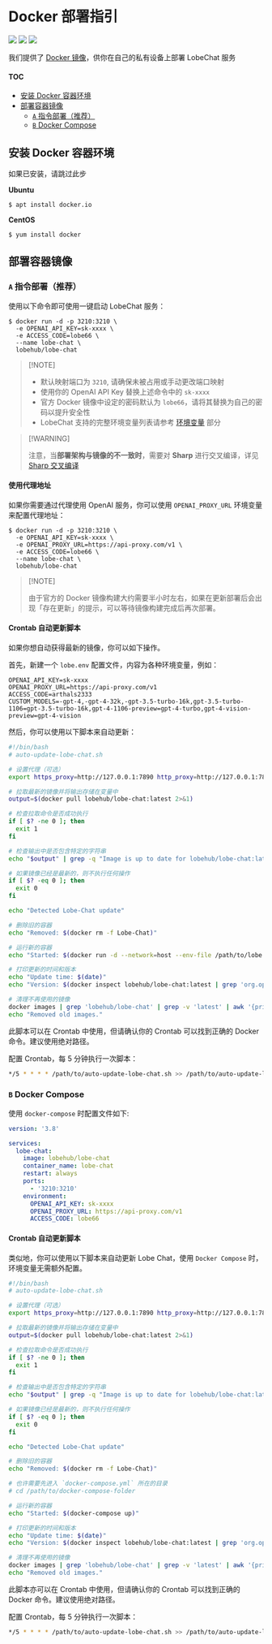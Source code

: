 # Docker 部署指引

[![][docker-release-shield]][docker-release-link]
[![][docker-size-shield]][docker-size-link]
[![][docker-pulls-shield]][docker-pulls-link]

我们提供了 [Docker 镜像][docker-release-link]，供你在自己的私有设备上部署 LobeChat 服务

#### TOC

- [安装 Docker 容器环境](#安装-docker-容器环境)
- [部署容器镜像](#部署容器镜像)
  - [`A` 指令部署（推荐）](#a-指令部署推荐)
  - [`B` Docker Compose](#b-docker-compose)

## 安装 Docker 容器环境

如果已安装，请跳过此步

**Ubuntu**

```fish
$ apt install docker.io
```

**CentOS**

```fish
$ yum install docker
```

## 部署容器镜像

### `A` 指令部署（推荐）

使用以下命令即可使用一键启动 LobeChat 服务：

```fish
$ docker run -d -p 3210:3210 \
  -e OPENAI_API_KEY=sk-xxxx \
  -e ACCESS_CODE=lobe66 \
  --name lobe-chat \
  lobehub/lobe-chat
```

> \[!NOTE]
>
> - 默认映射端口为 `3210`, 请确保未被占用或手动更改端口映射
> - 使用你的 OpenAI API Key 替换上述命令中的 `sk-xxxx`
> - 官方 Docker 镜像中设定的密码默认为 `lobe66`，请将其替换为自己的密码以提升安全性
> - LobeChat 支持的完整环境变量列表请参考 [环境变量](https://github.com/lobehub/lobe-chat/wiki/Environment-Variable.zh-CN) 部分

> \[!WARNING]
>
> 注意，当**部署架构与镜像的不一致时**，需要对 **Sharp** 进行交叉编译，详见 [Sharp 交叉编译](https://sharp.pixelplumbing.com/install#cross-platform)

#### 使用代理地址

如果你需要通过代理使用 OpenAI 服务，你可以使用 `OPENAI_PROXY_URL` 环境变量来配置代理地址：

```fish
$ docker run -d -p 3210:3210 \
  -e OPENAI_API_KEY=sk-xxxx \
  -e OPENAI_PROXY_URL=https://api-proxy.com/v1 \
  -e ACCESS_CODE=lobe66 \
  --name lobe-chat \
  lobehub/lobe-chat
```

> \[!NOTE]
>
> 由于官方的 Docker 镜像构建大约需要半小时左右，如果在更新部署后会出现「存在更新」的提示，可以等待镜像构建完成后再次部署。

#### Crontab 自动更新脚本

如果你想自动获得最新的镜像，你可以如下操作。

首先，新建一个 `lobe.env` 配置文件，内容为各种环境变量，例如：

```env
OPENAI_API_KEY=sk-xxxx
OPENAI_PROXY_URL=https://api-proxy.com/v1
ACCESS_CODE=arthals2333
CUSTOM_MODELS=-gpt-4,-gpt-4-32k,-gpt-3.5-turbo-16k,gpt-3.5-turbo-1106=gpt-3.5-turbo-16k,gpt-4-1106-preview=gpt-4-turbo,gpt-4-vision-preview=gpt-4-vision
```

然后，你可以使用以下脚本来自动更新：

```bash
#!/bin/bash
# auto-update-lobe-chat.sh

# 设置代理（可选）
export https_proxy=http://127.0.0.1:7890 http_proxy=http://127.0.0.1:7890 all_proxy=socks5://127.0.0.1:7890

# 拉取最新的镜像并将输出存储在变量中
output=$(docker pull lobehub/lobe-chat:latest 2>&1)

# 检查拉取命令是否成功执行
if [ $? -ne 0 ]; then
  exit 1
fi

# 检查输出中是否包含特定的字符串
echo "$output" | grep -q "Image is up to date for lobehub/lobe-chat:latest"

# 如果镜像已经是最新的，则不执行任何操作
if [ $? -eq 0 ]; then
  exit 0
fi

echo "Detected Lobe-Chat update"

# 删除旧的容器
echo "Removed: $(docker rm -f Lobe-Chat)"

# 运行新的容器
echo "Started: $(docker run -d --network=host --env-file /path/to/lobe.env --name=Lobe-Chat --restart=always lobehub/lobe-chat)"

# 打印更新的时间和版本
echo "Update time: $(date)"
echo "Version: $(docker inspect lobehub/lobe-chat:latest | grep 'org.opencontainers.image.version' | awk -F'"' '{print $4}')"

# 清理不再使用的镜像
docker images | grep 'lobehub/lobe-chat' | grep -v 'latest' | awk '{print $3}' | xargs -r docker rmi > /dev/null 2>&1
echo "Removed old images."
```

此脚本可以在 Crontab 中使用，但请确认你的 Crontab 可以找到正确的 Docker 命令。建议使用绝对路径。

配置 Crontab，每 5 分钟执行一次脚本：

```bash
*/5 * * * * /path/to/auto-update-lobe-chat.sh >> /path/to/auto-update-lobe-chat.log 2>&1
```

### `B` Docker Compose

使用 `docker-compose` 时配置文件如下:

```yml
version: '3.8'

services:
  lobe-chat:
    image: lobehub/lobe-chat
    container_name: lobe-chat
    restart: always
    ports:
      - '3210:3210'
    environment:
      OPENAI_API_KEY: sk-xxxx
      OPENAI_PROXY_URL: https://api-proxy.com/v1
      ACCESS_CODE: lobe66
```

#### Crontab 自动更新脚本

类似地，你可以使用以下脚本来自动更新 Lobe Chat，使用 `Docker Compose` 时，环境变量无需额外配置。

```bash
#!/bin/bash
# auto-update-lobe-chat.sh

# 设置代理（可选）
export https_proxy=http://127.0.0.1:7890 http_proxy=http://127.0.0.1:7890 all_proxy=socks5://127.0.0.1:7890

# 拉取最新的镜像并将输出存储在变量中
output=$(docker pull lobehub/lobe-chat:latest 2>&1)

# 检查拉取命令是否成功执行
if [ $? -ne 0 ]; then
  exit 1
fi

# 检查输出中是否包含特定的字符串
echo "$output" | grep -q "Image is up to date for lobehub/lobe-chat:latest"

# 如果镜像已经是最新的，则不执行任何操作
if [ $? -eq 0 ]; then
  exit 0
fi

echo "Detected Lobe-Chat update"

# 删除旧的容器
echo "Removed: $(docker rm -f Lobe-Chat)"

# 也许需要先进入 `docker-compose.yml` 所在的目录
# cd /path/to/docker-compose-folder

# 运行新的容器
echo "Started: $(docker-compose up)"

# 打印更新的时间和版本
echo "Update time: $(date)"
echo "Version: $(docker inspect lobehub/lobe-chat:latest | grep 'org.opencontainers.image.version' | awk -F'"' '{print $4}')"

# 清理不再使用的镜像
docker images | grep 'lobehub/lobe-chat' | grep -v 'latest' | awk '{print $3}' | xargs -r docker rmi > /dev/null 2>&1
echo "Removed old images."
```

此脚本亦可以在 Crontab 中使用，但请确认你的 Crontab 可以找到正确的 Docker 命令。建议使用绝对路径。

配置 Crontab，每 5 分钟执行一次脚本：

```bash
*/5 * * * * /path/to/auto-update-lobe-chat.sh >> /path/to/auto-update-lobe-chat.log 2>&1
```

[docker-pulls-link]: https://hub.docker.com/r/lobehub/lobe-chat
[docker-pulls-shield]: https://img.shields.io/docker/pulls/lobehub/lobe-chat?color=45cc11&labelColor=black&style=flat-square
[docker-release-link]: https://hub.docker.com/r/lobehub/lobe-chat
[docker-release-shield]: https://img.shields.io/docker/v/lobehub/lobe-chat?color=369eff&label=docker&labelColor=black&logo=docker&logoColor=white&style=flat-square
[docker-size-link]: https://hub.docker.com/r/lobehub/lobe-chat
[docker-size-shield]: https://img.shields.io/docker/image-size/lobehub/lobe-chat?color=369eff&labelColor=black&style=flat-square

